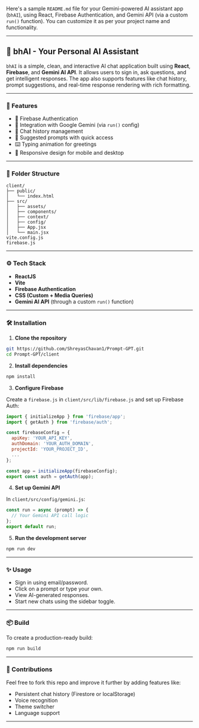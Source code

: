 Here's a sample `README.md` file for your Gemini-powered AI assistant app (`bhAI`), using React, Firebase Authentication, and Gemini API (via a custom `run()` function). You can customize it as per your project name and functionality.

---

## 🧠 bhAI - Your Personal AI Assistant

`bhAI` is a simple, clean, and interactive AI chat application built using **React**, **Firebase**, and **Gemini AI API**. It allows users to sign in, ask questions, and get intelligent responses. The app also supports features like chat history, prompt suggestions, and real-time response rendering with rich formatting.

---

### 🚀 Features

- 🔐 Firebase Authentication
- 🤖 Integration with Google Gemini (via `run()` config)
- 🧾 Chat history management
- 💬 Suggested prompts with quick access
- ⌨️ Typing animation for greetings
- 📱 Responsive design for mobile and desktop

---

### 📁 Folder Structure

```
client/
├── public/
│   └── index.html
├── src/
│   ├── assets/
│   ├── components/
│   ├── context/
│   ├── config/
│   ├── App.jsx
│   └── main.jsx
vite.config.js
firebase.js
```

---

### ⚙️ Tech Stack

- **ReactJS**
- **Vite**
- **Firebase Authentication**
- **CSS (Custom + Media Queries)**
- **Gemini AI API** (through a custom `run()` function)

---

### 🛠️ Installation

1. **Clone the repository**

```bash
git https://github.com/ShreyasChavan1/Prompt-GPT.git
cd Prompt-GPT/client
```

2. **Install dependencies**

```bash
npm install
```

3. **Configure Firebase**

Create a `firebase.js` in `client/src/lib/firebase.js` and set up Firebase Auth:

```js
import { initializeApp } from 'firebase/app';
import { getAuth } from 'firebase/auth';

const firebaseConfig = {
  apiKey: 'YOUR_API_KEY',
  authDomain: 'YOUR_AUTH_DOMAIN',
  projectId: 'YOUR_PROJECT_ID',
  ...
};

const app = initializeApp(firebaseConfig);
export const auth = getAuth(app);
```

4. **Set up Gemini API**

In `client/src/config/gemini.js`:

```js
const run = async (prompt) => {
  // Your Gemini API call logic
};
export default run;
```

5. **Run the development server**

```bash
npm run dev
```

---

### ✨ Usage

- Sign in using email/password.
- Click on a prompt or type your own.
- View AI-generated responses.
- Start new chats using the sidebar toggle.

---

### 📦 Build

To create a production-ready build:

```bash
npm run build
```

---

### 🙌 Contributions

Feel free to fork this repo and improve it further by adding features like:

- Persistent chat history (Firestore or localStorage)
- Voice recognition
- Theme switcher
- Language support

---



